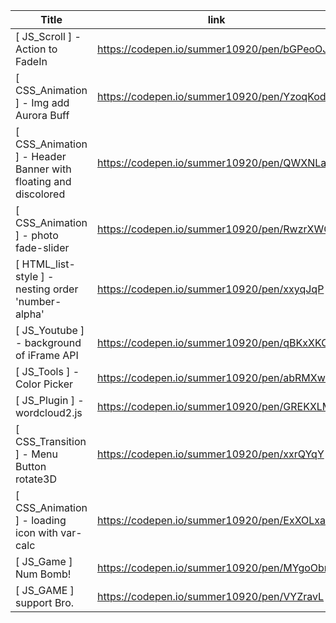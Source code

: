 
| Title                                                          | link                                       | Updated    |
| -------------------------------------------------------------- | ------------------------------------------ | ---------- |
| [ JS_Scroll ] - Action to FadeIn                               | https://codepen.io/summer10920/pen/bGPeoOJ | 2024/07/23 |
| [ CSS_Animation ] - Img add Aurora Buff                        | https://codepen.io/summer10920/pen/YzoqKod | 2024/07/23 |
| [ CSS_Animation ] - Header Banner with floating and discolored | https://codepen.io/summer10920/pen/QWXNLaW | 2024/07/23 |
| [ CSS_Animation ] - photo fade-slider                          | https://codepen.io/summer10920/pen/RwzrXWG | 2024/07/23 |
| [ HTML_list-style ] - nesting order 'number-alpha'             | https://codepen.io/summer10920/pen/xxyqJqP | 2024/07/23 |
| [ JS_Youtube ] - background of iFrame API                      | https://codepen.io/summer10920/pen/qBKxXKO | 2024/07/23 |
| [ JS_Tools ] - Color Picker                                    | https://codepen.io/summer10920/pen/abRMXwm | 2024/07/29 |
| [ JS_Plugin ] - wordcloud2.js                                  | https://codepen.io/summer10920/pen/GREKXLM | 2024/07/29 |
| [ CSS_Transition ] - Menu Button rotate3D                      | https://codepen.io/summer10920/pen/xxrQYqY | 2024/07/29 |
| [ CSS_Animation ] - loading icon with var-calc                 | https://codepen.io/summer10920/pen/ExXOLxa | 2024/07/29 |
| [ JS_Game ] Num Bomb!                                          | https://codepen.io/summer10920/pen/MYgoObm | 2025/01/04 |
| [ JS_GAME ] support Bro.                                       | https://codepen.io/summer10920/pen/VYZravL | 2025/01/04 |